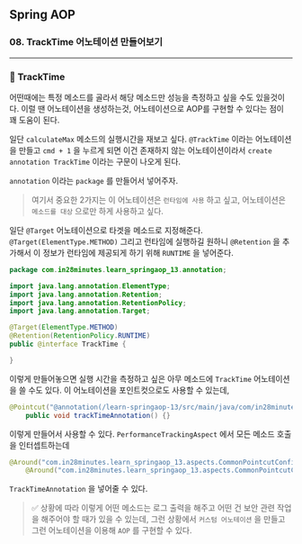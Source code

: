 ## Spring AOP

### 08. TrackTime 어노테이션 만들어보기

---

### 📌 TrackTime

어떤때에는 특정 메소드를 골라서 해당 메소드만 성능을 측정하고 싶을 수도 있을것이다.
이럴 땐 어노테이션을 생성하는것, 어노테이션으로 AOP를 구현할 수 있다는 점이 꽤 도움이 된다.

일단 `calculateMax` 메소드의 실행시간을 재보고 싶다.
`@TrackTime` 이라는 어노테이션을 만들고 `cmd + 1` 을 누르게 되면 이건 존재하지 않는 어노테이션이라서 `create annotation TrackTime` 이라는 구문이 나오게 된다.

`annotation` 이라는 `package` 를 만들어서 넣어주자.

> 여기서 중요한 2가지는 이 어노테이션은 `런타임에 사용` 하고 싶고, 어노테이션은 `메소드를 대상` 으로만 하게 사용하고 싶다.

일단 `@Target` 어노테이션으로 타겟을 메소드로 지정해준다.
`@Target(ElementType.METHOD)` 그리고 런타임에 실행하길 원하니 `@Retention` 을 추가해서 이 정보가 런타임에 제공되게 하기 위해 `RUNTIME` 을 넣어준다.

```java
package com.in28minutes.learn_springaop_13.annotation;

import java.lang.annotation.ElementType;
import java.lang.annotation.Retention;
import java.lang.annotation.RetentionPolicy;
import java.lang.annotation.Target;

@Target(ElementType.METHOD)
@Retention(RetentionPolicy.RUNTIME)
public @interface TrackTime {

}
```

이렇게 만들어놓으면 실행 시간을 측정하고 싶은 아무 메소드에 `TrackTime` 어노테이션을 쓸 수도 있다.
이 어노테이션을 포인트컷으로도 사용할 수 있는데,

```java
@Pointcut("@annotation(/learn-springaop-13/src/main/java/com/in28minutes/learn_springaop_13/annotation/TrackTime.java")
	public void trackTimeAnnotation() {}
```

이렇게 만들어서 사용할 수 있다.
`PerformanceTrackingAspect` 에서 모든 메소드 호출을 인터셉트하는데

```java
@Around("com.in28minutes.learn_springaop_13.aspects.CommonPointcutConfig.businesAndDataPackageConfig()")
	@Around("com.in28minutes.learn_springaop_13.aspects.CommonPointcutConfig.trackTimeAnnotation()")
```

`TrackTimeAnnotation` 을 넣어줄 수 있다.

> ✅ 상황에 따라 이렇게 어떤 메소드는 로그 출력을 해주고 어떤 건 보안 관련 작업을 해주어야 할 때가 있을 수 있는데, 그런 상황에서 `커스텀 어노테이션` 을 만들고 그런 어노테이션을 이용해 `AOP` 를 구현할 수 있다.
